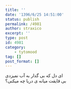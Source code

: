 ```yaml
---
title: ''
date: '1396/6/25 14:51:00'
status: publish
permalink: /4981
author: straxico
excerpt: ''
type: post
id: 4981
category:
    - tytomood
tag: []
post_format: []
---
```

ای دل که بی گدار به آب نمیزدی  
بی قایقت میانه ی دریا چه میکنی؟